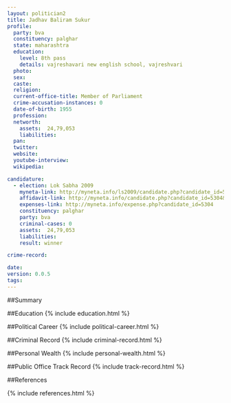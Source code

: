 ```yaml
---
layout: politician2
title: Jadhav Baliram Sukur
profile: 
  party: bva
  constituency: palghar
  state: maharashtra
  education: 
    level: 8th pass
    details: vajreshavari new english school, vajreshvari
  photo: 
  sex: 
  caste: 
  religion: 
  current-office-title: Member of Parliament
  crime-accusation-instances: 0
  date-of-birth: 1955
  profession: 
  networth: 
    assets:  24,79,053
    liabilities: 
  pan: 
  twitter: 
  website: 
  youtube-interview: 
  wikipedia: 

candidature: 
  - election: Lok Sabha 2009
    myneta-link: http://myneta.info/ls2009/candidate.php?candidate_id=5304
    affidavit-link: http://myneta.info/candidate.php?candidate_id=5304&scan=original
    expenses-link: http://myneta.info/expense.php?candidate_id=5304
    constituency: palghar 
    party: bva
    criminal-cases: 0
    assets:  24,79,053
    liabilities: 
    result: winner 

crime-record: 

date: 
version: 0.0.5
tags: 
---
```

##Summary


##Education
{% include education.html %}


##Political Career
{% include political-career.html %}


##Criminal Record
{% include criminal-record.html %}


##Personal Wealth
{% include personal-wealth.html %}


##Public Office Track Record
{% include track-record.html %}


##References


{% include references.html %}
